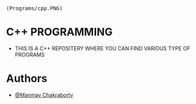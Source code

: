 <!-- ![Logo](Programs/cpp.PNG) -->
<kbd>(Programs/cpp.PNG)</kbd>

    
# C++ PROGRAMMING 
- THIS IS A C++ REPOSITERY WHERE YOU CAN FIND VARIOUS TYPE OF PROGRAMS


# Authors

- [@Manmay Chakraborty](https://www.github.com/manmay2)


